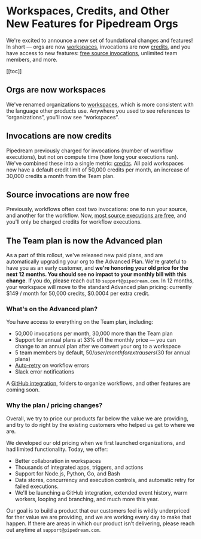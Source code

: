 # Workspaces, Credits, and Other New Features for Pipedream Orgs

We're excited to announce a new set of foundational changes and features! In short — orgs are now [workspaces](/workspaces), invocations are now [credits](/pricing/#credits), and you have access to new features: [free source invocations](/pricing/#source-credit-usage), unlimited team members, and more.

[[toc]]

## Orgs are now workspaces

We've renamed organizations to [workspaces](/workspaces), which is more consistent with the language other products use. Anywhere you used to see references to “organizations”, you'll now see “workspaces”.

## Invocations are now credits

Pipedream previously charged for invocations (number of workflow executions), but not on compute time (how long your executions run). We've combined these into a single metric: [credits](/pricing/#credits). All paid workspaces now have a default credit limit of 50,000 credits per month, an increase of 30,000 credits a month from the Team plan.

## Source invocations are now free

Previously, workflows often cost two invocations: one to run your source, and another for the workflow. Now, [most source executions are free](/pricing/#source-credit-usage), and you'll only be charged credits for workflow executions.

## The Team plan is now the Advanced plan

As a part of this rollout, we've released new paid plans, and are automatically upgrading your org to the Advanced Plan. We're grateful to have you as an early customer, and **we're honoring your old price for the next 12 months. You should see no impact to your monthly bill with this change**. If you do, please reach out to `support@pipedream.com`. In 12 months, your workspace will move to the standard Advanced plan pricing: currently $149 / month for 50,000 credits, $0.0004 per extra credit.

### What's on the Advanced plan?

You have access to everything on the Team plan, including:

- 50,000 invocations per month, 30,000 more than the Team plan
- Support for annual plans at 33% off the monthly price — you can change to an annual plan after we convert your org to a workspace
- 5 team members by default, $50 / user / month for extra users ($30 for annual plans)
- [Auto-retry](/workflows/settings/#error-reruns) on workflow errors
- Slack error notifications

A <a href="https://pipedreamhq.typeform.com/to/XtJ8R9Hq">GitHub integration</a>, folders to organize workflows, and other features are coming soon.

### Why the plan / pricing changes?

Overall, we try to price our products far below the value we are providing, and try to do right by the existing customers who helped us get to where we are.

We developed our old pricing when we first launched organizations, and had limited functionality. Today, we offer:

- Better collaboration in workspaces
- Thousands of integrated apps, triggers, and actions
- Support for Node.js, Python, Go, and Bash
- Data stores, concurrency and execution controls, and automatic retry for failed executions.
- We'll be launching a GitHub integration, extended event history, warm workers, looping and branching, and much more this year.

Our goal is to build a product that our customers feel is wildly underpriced for ther value we are providing, and we are working every day to make that happen. If there are areas in which our product isn’t delivering, please reach out anytime at `support@pipedream.com`.
